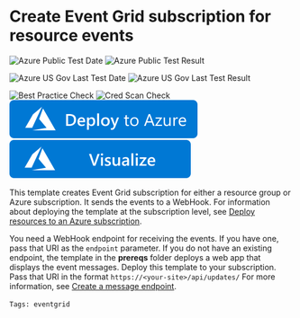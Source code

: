 # Create Event Grid subscription for resource events

![Azure Public Test Date](https://azurequickstartsservice.blob.core.windows.net/badges/101-event-grid-resource-events-to-webhook/PublicLastTestDate.svg)
![Azure Public Test Result](https://azurequickstartsservice.blob.core.windows.net/badges/101-event-grid-resource-events-to-webhook/PublicDeployment.svg)

![Azure US Gov Last Test Date](https://azurequickstartsservice.blob.core.windows.net/badges/101-event-grid-resource-events-to-webhook/FairfaxLastTestDate.svg)
![Azure US Gov Last Test Result](https://azurequickstartsservice.blob.core.windows.net/badges/101-event-grid-resource-events-to-webhook/FairfaxDeployment.svg)

![Best Practice Check](https://azurequickstartsservice.blob.core.windows.net/badges/101-event-grid-resource-events-to-webhook/BestPracticeResult.svg)
![Cred Scan Check](https://azurequickstartsservice.blob.core.windows.net/badges/101-event-grid-resource-events-to-webhook/CredScanResult.svg)
[![Deploy To Azure](https://raw.githubusercontent.com/Azure/azure-quickstart-templates/master/1-CONTRIBUTION-GUIDE/images/deploytoazure.svg?sanitize=true)]("https://portal.azure.com/#create/Microsoft.Template/uri/https%3A%2F%2Fraw.githubusercontent.com%2FAzure%2Fazure-quickstart-templates%2Fmaster%2F101-event-grid-resource-events-to-webhook%2Fazuredeploy.json")  [![Visualize](https://raw.githubusercontent.com/Azure/azure-quickstart-templates/master/1-CONTRIBUTION-GUIDE/images/visualizebutton.svg?sanitize=true)]("http://armviz.io/#/?load=https%3A%2F%2Fraw.githubusercontent.com%2FAzure%2Fazure-quickstart-templates%2Fmaster%2F101-event-grid-resource-events-to-webhook%2Fazuredeploy.json")

This template creates Event Grid subscription for either a resource group or Azure subscription. It sends the events to a WebHook. For information about deploying the template at the subscription level, see [Deploy resources to an Azure subscription](https://docs.microsoft.com/azure/azure-resource-manager/deploy-to-subscription).

You need a WebHook endpoint for receiving the events. If you have one, pass that URI as the `endpoint` parameter. If you do not have an existing endpoint, the template in the **prereqs** folder deploys a web app that displays the event messages. Deploy this template to your subscription. Pass that URI in the format `https://<your-site>/api/updates/` For more information, see [Create a message endpoint](https://docs.microsoft.com/azure/event-grid/custom-event-quickstart#create-a-message-endpoint).

`Tags: eventgrid`


